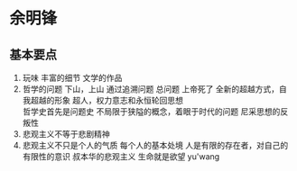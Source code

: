 # 余明锋 
## 基本要点
1. 玩味
	丰富的细节
	文学的作品
2. 哲学的问题
	下山，上山
	通过追溯问题
总问题
上帝死了
全新的超越方式，自我超越的形象 
超人，权力意志和永恒轮回思想  
哲学史首先是问题史
不局限于狭隘的概念，着眼于时代的问题
尼采思想的反叛性
3. 悲观主义不等于悲剧精神
4. 悲观主义不只是个人的气质
	每个人的基本处境
	人是有限的存在者，对自己的有限性的意识 
叔本华的悲观主义
生命就是欲望
	yu'wang

